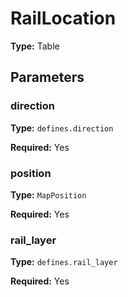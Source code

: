 # RailLocation

**Type:** Table

## Parameters

### direction

**Type:** `defines.direction`

**Required:** Yes

### position

**Type:** `MapPosition`

**Required:** Yes

### rail_layer

**Type:** `defines.rail_layer`

**Required:** Yes

